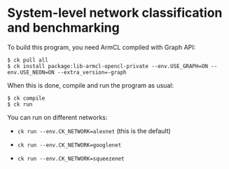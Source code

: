 
# System-level network classification and benchmarking

To build this program, you need ArmCL compiled with Graph API:

```
$ ck pull all
$ ck install package:lib-armcl-opencl-private --env.USE_GRAPH=ON --env.USE_NEON=ON --extra_version=-graph
```

When this is done, compile and run the program as usual:

```
$ ck compile
$ ck run
```

You can run on different networks:

* `ck run --env.CK_NETWORK=alexnet` (this is the default)

* `ck run --env.CK_NETWORK=googlenet`

* `ck run --env.CK_NETWORK=squeezenet`
